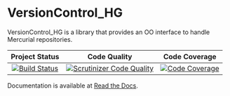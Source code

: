 VersionControl_HG
=================

VersionControl_HG is a library that provides an OO interface to handle Mercurial repositories.

| Project Status | Code Quality | Code Coverage |
|:-------------------------------------------------------------------------------------------------------:|:------------------------------------------------------------------------------------------------------------------------------------------------------------------------------------:|:--------------------------------------------------------------------------------------------------------------:|
|[![Build Status](https://travis-ci.org/siad007/versioncontrol_hg.png?branch=master)](https://travis-ci.org/siad007/versioncontrol_hg)|[![Scrutinizer Code Quality](https://scrutinizer-ci.com/g/siad007/versioncontrol_hg/badges/quality-score.png?s=58fad0e4e15cab2bda4e29d0d7c166f26d33f4c0)](https://scrutinizer-ci.com/g/siad007/versioncontrol_hg/)|[![Code Coverage](https://scrutinizer-ci.com/g/siad007/versioncontrol_hg/badges/coverage.png?s=e80a7752ea39d75e0546103cfc5396f8d0f3b0dd)](https://scrutinizer-ci.com/g/siad007/versioncontrol_hg/)|

Documentation is available at [Read the Docs](https://versioncontrol-hg.readthedocs.org/en/latest/).
